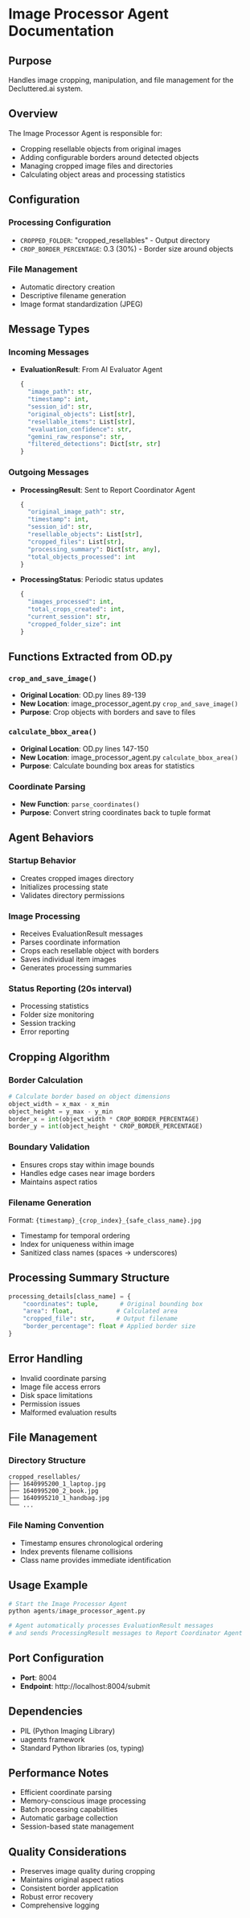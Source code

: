# Image Processor Agent Documentation

## Purpose
Handles image cropping, manipulation, and file management for the Decluttered.ai system.

## Overview
The Image Processor Agent is responsible for:
- Cropping resellable objects from original images
- Adding configurable borders around detected objects
- Managing cropped image files and directories
- Calculating object areas and processing statistics

## Configuration

### Processing Configuration
- `CROPPED_FOLDER`: "cropped_resellables" - Output directory
- `CROP_BORDER_PERCENTAGE`: 0.3 (30%) - Border size around objects

### File Management
- Automatic directory creation
- Descriptive filename generation
- Image format standardization (JPEG)

## Message Types

### Incoming Messages
- **EvaluationResult**: From AI Evaluator Agent
  ```python
  {
    "image_path": str,
    "timestamp": int,
    "session_id": str,
    "original_objects": List[str],
    "resellable_items": List[str],
    "evaluation_confidence": str,
    "gemini_raw_response": str,
    "filtered_detections": Dict[str, str]
  }
  ```

### Outgoing Messages
- **ProcessingResult**: Sent to Report Coordinator Agent
  ```python
  {
    "original_image_path": str,
    "timestamp": int,
    "session_id": str,
    "resellable_objects": List[str],
    "cropped_files": List[str],
    "processing_summary": Dict[str, any],
    "total_objects_processed": int
  }
  ```

- **ProcessingStatus**: Periodic status updates
  ```python
  {
    "images_processed": int,
    "total_crops_created": int,
    "current_session": str,
    "cropped_folder_size": int
  }
  ```

## Functions Extracted from OD.py

### `crop_and_save_image()`
- **Original Location**: OD.py lines 89-139
- **New Location**: image_processor_agent.py `crop_and_save_image()`
- **Purpose**: Crop objects with borders and save to files

### `calculate_bbox_area()`
- **Original Location**: OD.py lines 147-150
- **New Location**: image_processor_agent.py `calculate_bbox_area()`
- **Purpose**: Calculate bounding box areas for statistics

### Coordinate Parsing
- **New Function**: `parse_coordinates()`
- **Purpose**: Convert string coordinates back to tuple format

## Agent Behaviors

### Startup Behavior
- Creates cropped images directory
- Initializes processing state
- Validates directory permissions

### Image Processing
- Receives EvaluationResult messages
- Parses coordinate information
- Crops each resellable object with borders
- Saves individual item images
- Generates processing summaries

### Status Reporting (20s interval)
- Processing statistics
- Folder size monitoring
- Session tracking
- Error reporting

## Cropping Algorithm

### Border Calculation
```python
# Calculate border based on object dimensions
object_width = x_max - x_min
object_height = y_max - y_min
border_x = int(object_width * CROP_BORDER_PERCENTAGE)
border_y = int(object_height * CROP_BORDER_PERCENTAGE)
```

### Boundary Validation
- Ensures crops stay within image bounds
- Handles edge cases near image borders
- Maintains aspect ratios

### Filename Generation
Format: `{timestamp}_{crop_index}_{safe_class_name}.jpg`
- Timestamp for temporal ordering
- Index for uniqueness within image
- Sanitized class names (spaces → underscores)

## Processing Summary Structure

```python
processing_details[class_name] = {
    "coordinates": tuple,      # Original bounding box
    "area": float,            # Calculated area
    "cropped_file": str,      # Output filename
    "border_percentage": float # Applied border size
}
```

## Error Handling
- Invalid coordinate parsing
- Image file access errors
- Disk space limitations
- Permission issues
- Malformed evaluation results

## File Management

### Directory Structure
```
cropped_resellables/
├── 1640995200_1_laptop.jpg
├── 1640995200_2_book.jpg
├── 1640995210_1_handbag.jpg
└── ...
```

### File Naming Convention
- Timestamp ensures chronological ordering
- Index prevents filename collisions
- Class name provides immediate identification

## Usage Example

```python
# Start the Image Processor Agent
python agents/image_processor_agent.py

# Agent automatically processes EvaluationResult messages
# and sends ProcessingResult messages to Report Coordinator Agent
```

## Port Configuration
- **Port**: 8004
- **Endpoint**: http://localhost:8004/submit

## Dependencies
- PIL (Python Imaging Library)
- uagents framework
- Standard Python libraries (os, typing)

## Performance Notes
- Efficient coordinate parsing
- Memory-conscious image processing
- Batch processing capabilities
- Automatic garbage collection
- Session-based state management

## Quality Considerations
- Preserves image quality during cropping
- Maintains original aspect ratios
- Consistent border application
- Robust error recovery
- Comprehensive logging